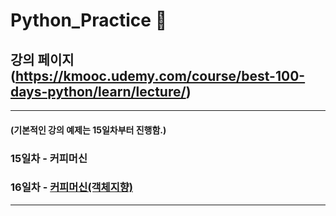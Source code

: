 # Python_Practice 📖

## 강의 페이지 (https://kmooc.udemy.com/course/best-100-days-python/learn/lecture/)
***

#### (기본적인 강의 예제는 15일차부터 진행함.)
### 15일차 - 커피머신
### 16일차 - [커피머신(객체지향)](https://github.com/tember8003/Python_Practice/tree/main/CoffeeMachine-16days)

***
